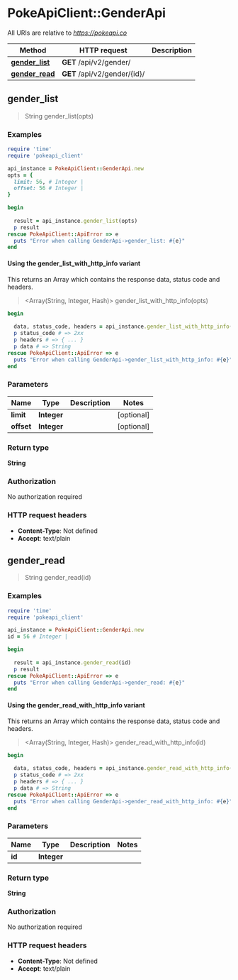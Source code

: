 # PokeApiClient::GenderApi

All URIs are relative to *https://pokeapi.co*

| Method | HTTP request | Description |
| ------ | ------------ | ----------- |
| [**gender_list**](GenderApi.md#gender_list) | **GET** /api/v2/gender/ |  |
| [**gender_read**](GenderApi.md#gender_read) | **GET** /api/v2/gender/{id}/ |  |


## gender_list

> String gender_list(opts)



### Examples

```ruby
require 'time'
require 'pokeapi_client'

api_instance = PokeApiClient::GenderApi.new
opts = {
  limit: 56, # Integer | 
  offset: 56 # Integer | 
}

begin
  
  result = api_instance.gender_list(opts)
  p result
rescue PokeApiClient::ApiError => e
  puts "Error when calling GenderApi->gender_list: #{e}"
end
```

#### Using the gender_list_with_http_info variant

This returns an Array which contains the response data, status code and headers.

> <Array(String, Integer, Hash)> gender_list_with_http_info(opts)

```ruby
begin
  
  data, status_code, headers = api_instance.gender_list_with_http_info(opts)
  p status_code # => 2xx
  p headers # => { ... }
  p data # => String
rescue PokeApiClient::ApiError => e
  puts "Error when calling GenderApi->gender_list_with_http_info: #{e}"
end
```

### Parameters

| Name | Type | Description | Notes |
| ---- | ---- | ----------- | ----- |
| **limit** | **Integer** |  | [optional] |
| **offset** | **Integer** |  | [optional] |

### Return type

**String**

### Authorization

No authorization required

### HTTP request headers

- **Content-Type**: Not defined
- **Accept**: text/plain


## gender_read

> String gender_read(id)



### Examples

```ruby
require 'time'
require 'pokeapi_client'

api_instance = PokeApiClient::GenderApi.new
id = 56 # Integer | 

begin
  
  result = api_instance.gender_read(id)
  p result
rescue PokeApiClient::ApiError => e
  puts "Error when calling GenderApi->gender_read: #{e}"
end
```

#### Using the gender_read_with_http_info variant

This returns an Array which contains the response data, status code and headers.

> <Array(String, Integer, Hash)> gender_read_with_http_info(id)

```ruby
begin
  
  data, status_code, headers = api_instance.gender_read_with_http_info(id)
  p status_code # => 2xx
  p headers # => { ... }
  p data # => String
rescue PokeApiClient::ApiError => e
  puts "Error when calling GenderApi->gender_read_with_http_info: #{e}"
end
```

### Parameters

| Name | Type | Description | Notes |
| ---- | ---- | ----------- | ----- |
| **id** | **Integer** |  |  |

### Return type

**String**

### Authorization

No authorization required

### HTTP request headers

- **Content-Type**: Not defined
- **Accept**: text/plain

